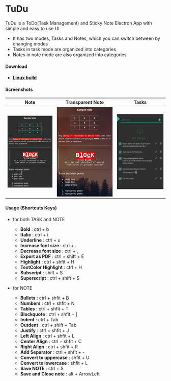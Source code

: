 # TuDu
TuDu is a ToDo(Task Management) and Sticky Note Electron App
with simple and easy to use UI. 

- It has two modes, Tasks and Notes, which you can switch between by changing modes
- Tasks in task mode are organized into categories
- Notes in note mode are also organized into categories

#### Download

- [**Linux build**](https://github.com/Nati43/TuDu/releases/download/2.1/TuDu_2.1.0_amd64.deb)


#### Screenshots

Note                                                           |  Transparent Note         |  Tasks
:-------------------------------------------------------------:|:-------------------------:|:-------------------------:
![Screenshot](/src/Vectors/screens/screen_notes.png?raw=true)  |  ![Screenshot](/src/Vectors/screens/screen_notes_transparent.png?raw=true) |  ![Screenshot](/src/Vectors/screens/screen_tasks.png?raw=true)





#### Usage (Shortcuts Keys)

- for both TASK and NOTE
  
  - **Bold**                  :  ctrl + b
  - **Italic**                :  ctrl + i
  - **Underline**             :  ctrl + u
  - **Increase font size**    :  ctrl + .
  - **Decrease font size**    :  ctrl + ,
  - **Export as PDF**    :  ctrl  + shift +  E
  - **Highlight**             :  ctrl + shfit  +  H
  - **TextColor Highlight**   : ctrl + H 
  - **Subscript**             : shift + S
  - **Superscript**           : ctrl + shift + S
  
- for NOTE

  - **Bullets**              :  ctrl + shfit  +  B 
  - **Numbers**              :  ctrl + shfit  +  N
  - **Tables**               :  ctrl + shfit  +  T
  - **Blockquote**            :  ctrl + shfit  +  [
  - **Indent**                :  ctrl + Tab
  - **Outdent**               :  ctrl + shift  +  Tab
  - **Justify**               :  ctrl + shfit  +  J
  - **Left Align**            :  ctrl + shfit  +  L
  - **Center Align**          :  ctrl + shfit  +  C
  - **Right Align**           :  ctrl + shfit  +  R
  - **Add Separator**         :  ctrl + shfit  +  -
  - **Convert to uppercase**  :  shfit  +  U
  - **Convert to lowercase**  :  shfit  +  L
  - **Save NOTE**             :  ctrl  +  S
  - **Save and Close note**   :  alt  +  ArrowLeft

